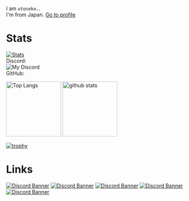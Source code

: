 I am `otoneko.`.<br>
I'm from Japan.
<a href="https://otoneko.jp/">Go to profile</a>

# Stats
[![Stats](https://github-readme-stats.vercel.app/api/wakatime?username=otoneko1102&layout=compact)](https://wakatime.com/@otoneko1102)<br>
Discord:<br>
![My Discord](https://discord-readme-badge.vercel.app/api?id=957885295251034112)<br>
GitHub:<br>
<p align="left"> 
  <img alt="Top Langs" height="150px" src="https://github-readme-stats.vercel.app/api/top-langs/?username=otoneko1102&layout=compact&show_icons=true&theme=tokyonight" />
  <img alt="github stats" height="150px" src="https://github-readme-stats.vercel.app/api?username=otoneko1102&theme=tokyonight&show_icons=ture" />
</p>

[![trophy](https://github-profile-trophy.vercel.app/?username=otoneko1102&theme=tokyonight&column=7
)](https://github.com/ryo-ma/github-profile-trophy)

# Links
<a href="https://discord.gg/Z6zVCQBt9m" target="_blank"><img src="https://discordapp.com/api/guilds/957886649583415296/widget.png?style=banner2" alt="Discord Banner"/></a>
<a href="https://discord.gg/yKW8wWKCnS" target="_blank"><img src="https://discordapp.com/api/guilds/1005287561582878800/widget.png?style=banner2" alt="Discord Banner"/></a>
<a href="https://discord.gg/RhGkd3Fpbj" target="_blank"><img src="https://discordapp.com/api/guilds/1040774666794573975/widget.png?style=banner2" alt="Discord Banner"/></a>
<a href="https://discord.gg/QgfZATtD6a" target="_blank"><img src="https://discordapp.com/api/guilds/1179235961398370364/widget.png?style=banner2" alt="Discord Banner"/></a>
<a href="https://discord.gg/kqYCyEPcmx" target="_blank"><img src="https://discordapp.com/api/guilds/1265979416073338921/widget.png?style=banner2" alt="Discord Banner"/></a>
